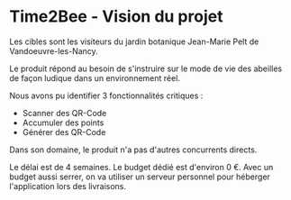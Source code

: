 # Time2Bee - Vision du projet

Les cibles sont les visiteurs du jardin botanique Jean-Marie Pelt de Vandoeuvre-les-Nancy.

Le produit répond au besoin de s'instruire sur le mode de vie des abeilles de façon ludique dans un environnement réel.

Nous avons pu identifier 3 fonctionnalités critiques :

- Scanner des QR-Code
- Accumuler des points
- Générer des QR-Code

Dans son domaine, le produit n'a pas d'autres concurrents directs.

Le délai est de 4 semaines. Le budget dédié est d'environ 0 €.
Avec un budget aussi serrer, on va utiliser un serveur personnel pour héberger l'application lors des livraisons.


